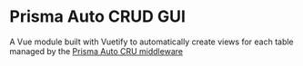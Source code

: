 # Prisma Auto CRUD GUI

A Vue module built with Vuetify to automatically create views for each table managed by the [Prisma Auto CRU middleware](https://github.com/maximemoreillon/prisma-auto-crud)
